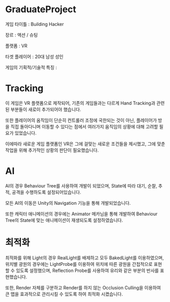 # GraduateProject

게임 타이틀 : Building Hacker

장르 : 액션 / 슈팅

플랫폼 : VR

타겟 플레이어 : 20대 남성 성인

게임의 기획적/기술적 특징 : 

# Tracking

이 게임은 VR 플랫폼으로 제작되어, 기존의 게임들과는 다르게 Hand Tracking과 관련된 부분들이 새로이 추가되어야 했습니다.

또한 플레이어의 움직임이 단순히 컨트롤러 조정에 국한되는 것이 아닌, 플레이어가 방을 직접 돌아다니며 이동할 수 있다는 점에서 여러가지 움직임의 상황에 대해 고려할 필요가 있었습니다.

이에따라 새로운 게임 플랫폼인 VR은 그에 걸맞는 새로운 조건들을 제시했고, 그에 맞춘 작업을 위해 추가적인 상황의 판단이 필요했습니다.

# AI

AI의 경우 Behaviour Tree를 사용하여 개발이 되었으며, State에 따라 대기, 순찰, 추적, 공격을 수행하도록 설정되어있습니다.

모든 AI의 이동은 Unity의 Navigation 기능을 통해 개발되었습니다.

또한 캐릭터 애니메이션의 경우에는 Animator 메카님을 통해 개발하여 Behaviour Tree의 State에 맞는 애니메이션이 재생되도록 설정하였습니다.

# 최적화

최적화를 위해 Light의 경우 RealLight를 배제하고 모두 BakedLight를 이용하였으며, 위치별 광원의 경우에는 LightProbe를 이용하여 위치에 따른 광원을 간접적으로 표현할 수 있도록 설정했으며, Reflection Probe를 사용하여 유리와 같은 부분의 반사를 표현했습니다.

또한, Render 자체를 구분하고 Render를 하지 않는 Occlusion Culling을 이용하여 큰 맵을 효과적으로 관리시킬 수 있도록 하여 최적화 시켰습니다.
